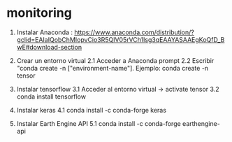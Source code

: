 # monitoring

1. Instalar Anaconda : https://www.anaconda.com/distribution/?gclid=EAIaIQobChMIopvCio3R5QIV05rVCh1Isg3qEAAYASAAEgKoQfD_BwE#download-section

2. Crear un entorno virtual
2.1 Acceder a Anaconda prompt
2.2 Escribir "conda create -n ["environment-name"]. Ejemplo: conda create -n tensor

3. Instalar tensorflow
3.1 Acceder al entorno virtual -> activate tensor
3.2 conda install tensorflow

4. Instalar keras
4.1 conda install -c conda-forge keras

5. Instalar Earth Engine API
5.1 conda install -c conda-forge earthengine-api
